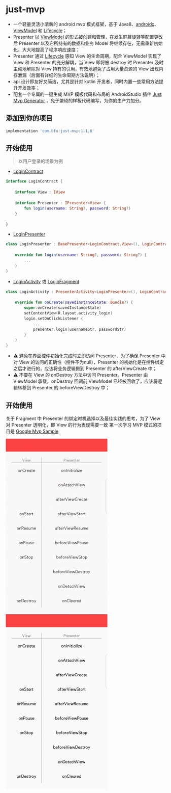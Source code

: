 # just-mvp
* 一个轻量灵活小清新的 android mvp 模式框架，基于 Java8、[androidx](https://developer.android.google.cn/jetpack/androidx)、[ViewModel](https://developer.android.google.cn/topic/libraries/architecture/viewmodel) 和 [Lifecycle](https://developer.android.google.cn/topic/libraries/architecture/lifecycle)；
* Presenter 以 [ViewModel](https://developer.android.google.cn/topic/libraries/architecture/viewmodel) 的形式被创建和管理，在发生屏幕旋转等配置更改后 Presenter 以及它所持有的数据和业务 Model 将继续存在，无需重新初始化，大大地提高了程序响应速度；
* Presenter 通过 [Lifecycle](https://developer.android.google.cn/topic/libraries/architecture/lifecycle) 感知 View 的生命周期，配合 ViewModel 实现了 View 和 Presenter 的充分解耦，当 View 即将被 destroy 时 Presenter 及时主动地解除对 View 持有的引用，有效地避免了占用大量资源的 View 出现内存泄漏（后面有详细的生命周期方法说明）；
* api 设计即友好又简洁，尤其是针对 kotlin 开发者，同时内置一些常用方法提升开发效率；
* 配套一个专属的一键生成 MVP 模板代码和布局的 AndroidStudio 插件 [Just Mvp Generator](https://github.com/groooooomit/just-mvp-plugin) ，免于繁琐的样板代码编写，为你的生产力加分。

## 添加到你的项目
```gradle
implementation 'com.bfu:just-mvp:1.1.6'
```
## 开始使用
> 以用户登录的场景为例  
* [LoginContract](https://github.com/groooooomit/just-mvp/blob/master/JustMvp/app/src/main/java/com/bfu/just/mvp/core/contract/LoginContract.kt)
```kotlin
interface LoginContract {

    interface View : IView

    interface Presenter : IPresenter<View> {
        fun login(username: String?, password: String?)
    }

}
```
* [LoginPresenter](https://github.com/groooooomit/just-mvp/blob/master/JustMvp/app/src/main/java/com/bfu/just/mvp/core/presenter/LoginPresenter.kt)
```kotlin
class LoginPresenter : BasePresenter<LoginContract.View>(), LoginContract.Presenter {

    override fun login(username: String?, password: String?) {
        ...
    }
}
```
* [LoginActivity](https://github.com/groooooomit/just-mvp/blob/master/JustMvp/app/src/main/java/com/bfu/just/mvp/core/presenter/LoginPresenter.kt) 或 [LoginFragment](https://github.com/groooooomit/just-mvp/blob/master/JustMvp/app/src/main/java/com/bfu/just/mvp/ui/fragment/LoginFragment.kt)
```kotlin
class LoginActivity : PresenterActivity<LoginPresenter>(), LoginContract.View {

    override fun onCreate(savedInstanceState: Bundle?) {
        super.onCreate(savedInstanceState)
        setContentView(R.layout.activity_login)
        login.setOnClickListener {
            ...
            presenter.login(usernameStr, passwordStr)
        }
    }
}
```
* :warning: 避免在界面控件初始化完成时立即访问 Presenter，为了确保 Presenter 中对 View 的访问的正确性（控件不为null），Presenter 的初始化是在控件绑定之后才进行的，应该将业务逻辑搬到 Presenter 的 afterViewCreate 中；
* :warning: 不要在 View 的 onDestroy 方法中访问 Presenter。Presenter 由 ViewModel 承载，onDestroy 回调前 ViewModel 已经被回收了，应该将逻辑转移到 Presenter 的 beforeViewDestroy 中；

## 开始使用
关于 Fragment 中 Presenter 的绑定时机选择以及最佳实践的思考，为了 View 对 Presenter 透明化，即 View 的行为表现需要一致
第一次学习 MVP 模式的项目是 [Google Mvp Sample](https://github.com/android/architecture-samples) 

![一键生成 MVP 模板代码](https://raw.githubusercontent.com/groooooomit/just-mvp/master/screenshots/open_close_page.gif) ![一键生成 MVP 模板代码](https://raw.githubusercontent.com/groooooomit/just-mvp/master/screenshots/rotate_page.gif)
